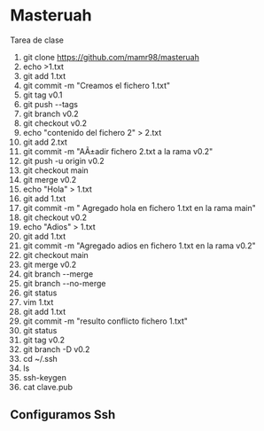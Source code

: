 # Masteruah
Tarea de clase
1. git clone https://github.com/mamr98/masteruah
2. echo >1.txt
3. git add 1.txt
4. git commit -m "Creamos el fichero 1.txt"
5. git tag v0.1
6. git push --tags
7. git branch v0.2
8. git checkout v0.2
9. echo "contenido del fichero 2" > 2.txt
10. git add 2.txt
11. git commit -m "AÃ±adir fichero 2.txt a la rama v0.2"
12. git push -u origin v0.2
13. git checkout main
14. git merge v0.2
15. echo "Hola" > 1.txt
16. git add 1.txt
17. git commit -m " Agregado hola en fichero 1.txt en la rama main"
18. git checkout v0.2
19. echo "Adios" > 1.txt
20. git add 1.txt
21. git commit -m "Agregado adios en fichero 1.txt en la rama v0.2"
22. git checkout main
23. git merge v0.2
24. git branch --merge
25. git branch --no-merge
26. git status
27. vim 1.txt
28. git add 1.txt
29. git commit -m "resulto conflicto fichero 1.txt"
30. git status
31. git tag v0.2
32. git branch -D v0.2
33. cd ~/.ssh
34. ls
35. ssh-keygen
36. cat clave.pub

## Configuramos Ssh

